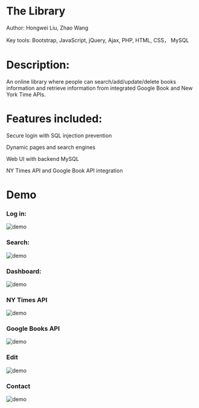 # The Library
Author: Hongwei Liu, Zhao Wang

Key tools: Bootstrap, JavaScript, jQuery, Ajax, PHP, HTML, CSS， MySQL

# Description:
An online library where people can search/add/update/delete books information and retrieve information from integrated Google Book and New York Time APIs.

# Features included:
Secure login with SQL injection prevention

Dynamic pages and search engines

Web UI with backend MySQL

NY Times API and Google Book API integration

# Demo

### Log in:
![demo](https://github.com/woodenleaves/The_Library/raw/master/images/demo/1.png)

### Search:
![demo](https://github.com/woodenleaves/The_Library/raw/master/images/demo/2.png)

### Dashboard:
![demo](https://github.com/woodenleaves/The_Library/raw/master/images/demo/3.png)

### NY Times API
![demo](https://github.com/woodenleaves/The_Library/raw/master/images/demo/4.png)

### Google Books API
![demo](https://github.com/woodenleaves/The_Library/raw/master/images/demo/5.png)

### Edit
![demo](https://github.com/woodenleaves/The_Library/raw/master/images/demo/7.png)

### Contact
![demo](https://github.com/woodenleaves/The_Library/raw/master/images/demo/8.png)
